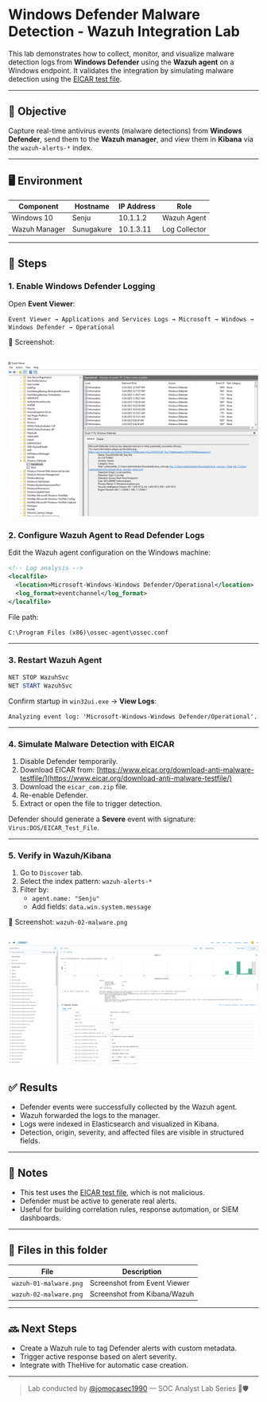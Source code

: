 # Windows Defender Malware Detection - Wazuh Integration Lab

This lab demonstrates how to collect, monitor, and visualize malware detection logs from **Windows Defender** using the **Wazuh agent** on a Windows endpoint. It validates the integration by simulating malware detection using the [EICAR test file](https://www.eicar.org/download-anti-malware-testfile/).

---

## 📌 Objective

Capture real-time antivirus events (malware detections) from **Windows Defender**, send them to the **Wazuh manager**, and view them in **Kibana** via the `wazuh-alerts-*` index.

---

## 🖥️ Environment

| Component     | Hostname     | IP Address  | Role            |
|---------------|--------------|-------------|-----------------|
| Windows 10    | Senju        | 10.1.1.2     | Wazuh Agent     |
| Wazuh Manager | Sunugakure   | 10.1.3.11    | Log Collector   |


---

## 🧪 Steps

### 1. Enable Windows Defender Logging

Open **Event Viewer**:

```
Event Viewer → Applications and Services Logs → Microsoft → Windows → Windows Defender → Operational
```

📸 Screenshot: 

![Event -Capture](Screenshots/wazuh-01-malware.png)
---

### 2. Configure Wazuh Agent to Read Defender Logs

Edit the Wazuh agent configuration on the Windows machine:

```xml
<!-- Log analysis -->
<localfile>
  <location>Microsoft-Windows-Windows Defender/Operational</location>
  <log_format>eventchannel</log_format>
</localfile>
```

File path:
```
C:\Program Files (x86)\ossec-agent\ossec.conf
```

---

### 3. Restart Wazuh Agent

```powershell
NET STOP WazuhSvc
NET START WazuhSvc
```

Confirm startup in `win32ui.exe` → **View Logs**:

```
Analyzing event log: 'Microsoft-Windows-Windows Defender/Operational'.
```

---

### 4. Simulate Malware Detection with EICAR

1. Disable Defender temporarily.
2. Download EICAR from:
   [https://www.eicar.org/download-anti-malware-testfile/](https://www.eicar.org/download-anti-malware-testfile/)
3. Download the `eicar_com.zip` file.
4. Re-enable Defender.
5. Extract or open the file to trigger detection.

Defender should generate a **Severe** event with signature: `Virus:DOS/EICAR_Test_File`.

---

### 5. Verify in Wazuh/Kibana

1. Go to `Discover` tab.
2. Select the index pattern: `wazuh-alerts-*`
3. Filter by:
   - `agent.name: "Senju"`
   - Add fields: `data.win.system.message`

📸 Screenshot: `wazuh-02-malware.png`

![Discover -Capture](Screenshots/wazuh-02-malware.png)
---

## ✅ Results

- Defender events were successfully collected by the Wazuh agent.
- Wazuh forwarded the logs to the manager.
- Logs were indexed in Elasticsearch and visualized in Kibana.
- Detection, origin, severity, and affected files are visible in structured fields.

---

## 📝 Notes

- This test uses the [EICAR test file](https://www.eicar.org/download-anti-malware-testfile/), which is not malicious.
- Defender must be active to generate real alerts.
- Useful for building correlation rules, response automation, or SIEM dashboards.

---

## 📂 Files in this folder

| File                   | Description                       |
|------------------------|-----------------------------------|
| `wazuh-01-malware.png` | Screenshot from Event Viewer      |
| `wazuh-02-malware.png` | Screenshot from Kibana/Wazuh      |

---

## 🔜 Next Steps

- Create a Wazuh rule to tag Defender alerts with custom metadata.
- Trigger active response based on alert severity.
- Integrate with TheHive for automatic case creation.

---

> Lab conducted by [@jomocasec1990](https://github.com/jomocasec1990) — SOC Analyst Lab Series 🚨🛡️
